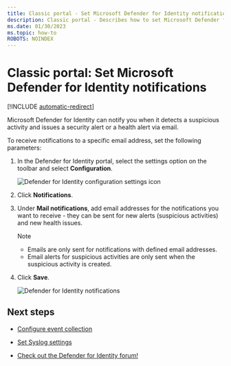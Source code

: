 ```yaml
---
title: Classic portal - Set Microsoft Defender for Identity notifications
description: Classic portal - Describes how to set Microsoft Defender for Identity security alerts so you are notified when suspicious activities are detected.
ms.date: 01/30/2023
ms.topic: how-to
ROBOTS: NOINDEX
---
```


# Classic portal: Set Microsoft Defender for Identity notifications

[!INCLUDE [automatic-redirect](../includes/automatic-redirect.md)]


Microsoft Defender for Identity can notify you when it detects a suspicious activity and issues a security alert or a health alert via email.

To receive notifications to a specific email address, set the following parameters:

1. In the Defender for Identity portal, select the settings option on the toolbar and select **Configuration**.

    ![Defender for Identity configuration settings icon](media/config-menu.png)

1. Click **Notifications**.
1. Under **Mail notifications**, add email addresses for the notifications you want to receive - they can be sent for new alerts (suspicious activities) and new health issues.

    > [!NOTE]
    >
    > - Emails are only sent for notifications with defined email addresses.
    > - Email alerts for suspicious activities are only sent when the suspicious activity is created.

1. Click **Save**.

    ![Defender for Identity notifications](media/notifications.png)

## Next steps

- [Configure event collection](deploy/configure-event-collection.md)

- [Set Syslog settings](/defender-for-identity/notifications)
- [Check out the Defender for Identity forum!](<https://aka.ms/MDIcommunity>)
